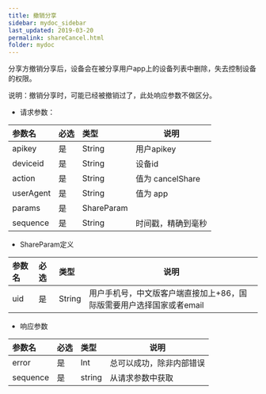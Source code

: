 ```yaml
---
title: 撤销分享
sidebar: mydoc_sidebar
last_updated: 2019-03-20
permalink: shareCancel.html
folder: mydoc
---
```


分享方撤销分享后，设备会在被分享用户app上的设备列表中删除，失去控制设备的权限。

说明：撤销分享时，可能已经被撤销过了，此处响应参数不做区分。

- 请求参数：

|参数名|必选|类型|说明|
|:----    |:---|:----- |-----   |
|apikey |是  |String |用户apikey   |
|deviceid |是  |String | 设备id    |
|action     |是  |String | 值为 cancelShare    |
|userAgent     |是  |String | 值为 app    |
|params     |是  |ShareParam |     |
|sequence     |是  |String | 时间戳，精确到毫秒    |

- ShareParam定义

|参数名|必选|类型|说明|
|:----    |:---|:----- |-----   |
|uid |是  |String |用户手机号，中文版客户端直接加上+86，国际版需要用户选择国家或者email   |


- 响应参数

|参数名|必选|类型|说明|
|:----    |:---|:----- |-----   |
|error |是  |Int |总可以成功，除非内部错误   |
|sequence     |是  |string | 从请求参数中获取    |





